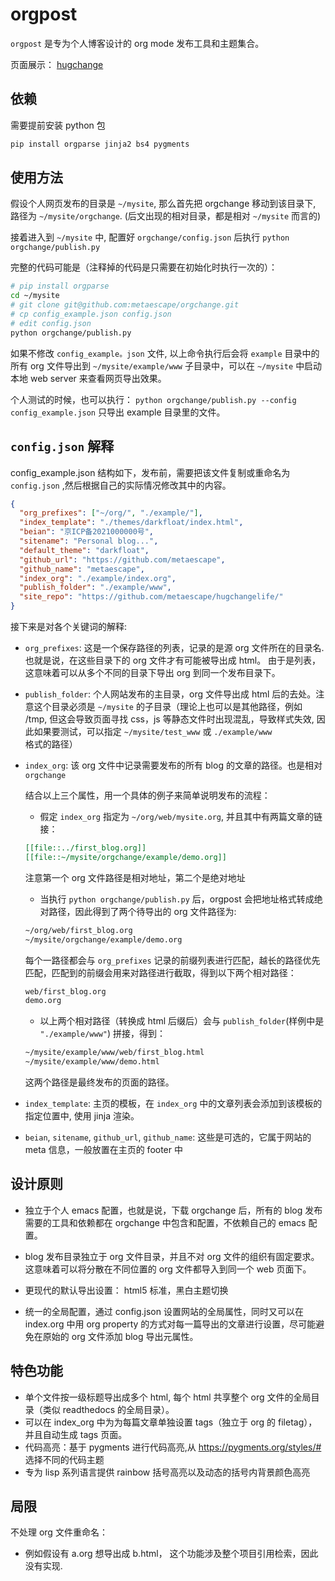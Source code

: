 # orgpost

`orgpost` 是专为个人博客设计的 org mode 发布工具和主题集合。

页面展示： [hugchange](www.hugchange.life)

## 依赖

需要提前安装 python 包

```bash
pip install orgparse jinja2 bs4 pygments
```

## 使用方法

假设个人网页发布的目录是 `~/mysite`, 那么首先把 orgchange 移动到该目录下, 路径为 `~/mysite/orgchange`. (后文出现的相对目录，都是相对 `~/mysite` 而言的)

接着进入到 `~/mysite` 中, 配置好 `orgchange/config.json` 后执行 `python orgchange/publish.py`

完整的代码可能是（注释掉的代码是只需要在初始化时执行一次的）：

```bash
# pip install orgparse
cd ~/mysite
# git clone git@github.com:metaescape/orgchange.git
# cp config_example.json config.json
# edit config.json
python orgchange/publish.py
```

如果不修改 `config_example。json` 文件, 以上命令执行后会将 `example` 目录中的所有 org 文件导出到 `~/mysite/example/www` 子目录中，可以在 `~/mysite` 中启动本地 web server 来查看网页导出效果。

个人测试的时候，也可以执行： `python orgchange/publish.py --config config_example.json` 只导出 example 目录里的文件。

## `config.json` 解释

config_example.json 结构如下，发布前，需要把该文件复制或重命名为 `config.json` ,然后根据自己的实际情况修改其中的内容。

```json
{
  "org_prefixes": ["~/org/", "./example/"],
  "index_template": "./themes/darkfloat/index.html",
  "beian": "京ICP备2021000000号",
  "sitename": "Personal blog...",
  "default_theme": "darkfloat",
  "github_url": "https://github.com/metaescape",
  "github_name": "metaescape",
  "index_org": "./example/index.org",
  "publish_folder": "./example/www",
  "site_repo": "https://github.com/metaescape/hugchangelife/"
}
```

接下来是对各个关键词的解释:

- `org_prefixes`: 这是一个保存路径的列表，记录的是源 org 文件所在的目录名. 也就是说，在这些目录下的 org 文件才有可能被导出成 html。 由于是列表，这意味着可以从多个不同的目录下导出 org 到同一个发布目录下。
- `publish_folder`: 个人网站发布的主目录，org 文件导出成 html 后的去处。注意这个目录必须是 `~/mysite` 的子目录（理论上也可以是其他路径，例如 /tmp, 但这会导致页面寻找 css，js 等静态文件时出现混乱，导致样式失效, 因此如果要测试，可以指定 `~/mysite/test_www` 或 `./example/www` 格式的路径）
- `index_org`: 该 org 文件中记录需要发布的所有 blog 的文章的路径。也是相对 `orgchange`

  结合以上三个属性，用一个具体的例子来简单说明发布的流程：

  - 假定 `index_org` 指定为 `~/org/web/mysite.org`, 并且其中有两篇文章的链接：

  ```org
  [[file::../first_blog.org]]
  [[file::~/mysite/orgchange/example/demo.org]]
  ```

  注意第一个 org 文件路径是相对地址，第二个是绝对地址

  - 当执行 `python orgchange/publish.py` 后，orgpost 会把地址格式转成绝对路径，因此得到了两个待导出的 org 文件路径为:

  ```bash
  ~/org/web/first_blog.org
  ~/mysite/orgchange/example/demo.org
  ```

  每个一路径都会与 `org_prefixes` 记录的前缀列表进行匹配，越长的路径优先匹配，匹配到的前缀会用来对路径进行截取，得到以下两个相对路径：

  ```bash
  web/first_blog.org
  demo.org
  ```

  - 以上两个相对路径（转换成 html 后缀后）会与 `publish_folder`(样例中是 `"./example/www"`) 拼接，得到：

  ```bash
  ~/mysite/example/www/web/first_blog.html
  ~/mysite/example/www/demo.html
  ```

  这两个路径是最终发布的页面的路径。

- `index_template`: 主页的模板，在 `index_org` 中的文章列表会添加到该模板的指定位置中, 使用 jinja 渲染。
- `beian`, `sitename`, `github_url`, `github_name`: 这些是可选的，它属于网站的 meta 信息，一般放置在主页的 footer 中

## 设计原则

- 独立于个人 emacs 配置，也就是说，下载 orgchange 后，所有的 blog 发布需要的工具和依赖都在 orgchange 中包含和配置，不依赖自己的 emacs 配置。

- blog 发布目录独立于 org 文件目录，并且不对 org 文件的组织有固定要求。这意味着可以将分散在不同位置的 org 文件都导入到同一个 web 页面下。

- 更现代的默认导出设置： html5 标准，黑白主题切换

- 统一的全局配置，通过 config.json 设置网站的全局属性，同时又可以在 index.org 中用 org property 的方式对每一篇导出的文章进行设置，尽可能避免在原始的 org 文件添加 blog 导出元属性。

## 特色功能

- 单个文件按一级标题导出成多个 html, 每个 html 共享整个 org 文件的全局目录（类似 readthedocs 的全局目录）。
- 可以在 index_org 中为为每篇文章单独设置 tags（独立于 org 的 filetag），并且自动生成 tags 页面。
- 代码高亮：基于 pygments 进行代码高亮,从 https://pygments.org/styles/# 选择不同的代码主题
- 专为 lisp 系列语言提供 rainbow 括号高亮以及动态的括号内背景颜色高亮

## 局限

不处理 org 文件重命名：

- 例如假设有 a.org 想导出成 b.html， 这个功能涉及整个项目引用检索，因此没有实现.
